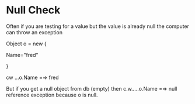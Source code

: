 # Null Check

Often if you are testing for a value but the value is already null the computer can throw an exception

Object o = new {

Name="fred"

}

cw ...o.Name  =⇒ fred

But if you get a null object from db (empty)  then   c.w.....o.Name =⇒ null reference exception because o is null.